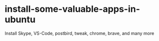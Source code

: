 # install-some-valuable-apps-in-ubuntu
Install Skype, VS-Code, postbird, tweak, chrome, brave, and many more
